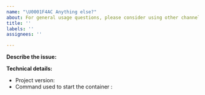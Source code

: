 ```yaml
---
name: "\U0001F4AC Anything else?"
about: For general usage questions, please consider using other channels listed on our documentation.
title: ''
labels: ''
assignees: ''

---
```


<!--
Please keep in mind that the GitHub issue tracker is mostly intended for bug reports, feature requests, deployment problems, or other enhancements.

For general usage questions, please refer to other channels listed here: https://github.com/cotect/cotect#support
-->

**Describe the issue:**

<!-- Describe your issue, but please be descriptive! Include screenshots, logs, code or other info to help explain your problem -->

**Technical details:**

- Project version:
- Command used to start the container <!-- e.g. `docker run ...` -->:
